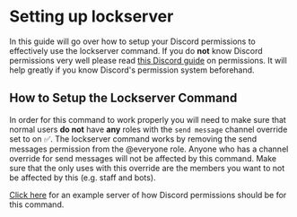 # Setting up lockserver

In this guide will go over how to setup your Discord permissions to effectively use the lockserver command. If you do **not** know Discord permissions very well please read [this Discord guide](https://successofone.com/discord/the-complete-guide-to-discord-permissions/) on permissions. It will help greatly if you know Discord's permission system beforehand.

## How to Setup the Lockserver Command

In order for this command to work properly you will need to make sure that normal users **do not** have **any** roles with the `send message` channel override set to on ✅. The lockserver command works by removing the send messages permission from the @everyone role. Anyone who has a channel override for send messages will not be affected by this command. Make sure that the only uses with this override are the members you want to not be affected by this (e.g. staff and bots).

[Click here](https://discord.new/8TCrc5qQunRW) for an example server of how Discord permissions should be for this command.
